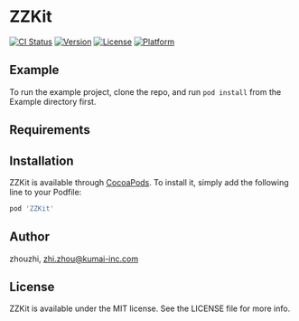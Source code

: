 # ZZKit

[![CI Status](https://img.shields.io/travis/zhouzhi/ZZKit.svg?style=flat)](https://travis-ci.org/zhouzhi/ZZKit)
[![Version](https://img.shields.io/cocoapods/v/ZZKit.svg?style=flat)](https://cocoapods.org/pods/ZZKit)
[![License](https://img.shields.io/cocoapods/l/ZZKit.svg?style=flat)](https://cocoapods.org/pods/ZZKit)
[![Platform](https://img.shields.io/cocoapods/p/ZZKit.svg?style=flat)](https://cocoapods.org/pods/ZZKit)

## Example

To run the example project, clone the repo, and run `pod install` from the Example directory first.

## Requirements

## Installation

ZZKit is available through [CocoaPods](https://cocoapods.org). To install
it, simply add the following line to your Podfile:

```ruby
pod 'ZZKit'
```

## Author

zhouzhi, zhi.zhou@kumai-inc.com

## License

ZZKit is available under the MIT license. See the LICENSE file for more info.
